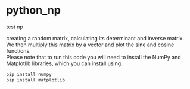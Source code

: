 # python_np
test np

creating a random matrix, calculating its determinant and inverse matrix.  
We then multiply this matrix by a vector and plot the sine and cosine functions.  
Please note that to run this code you will need to install the NumPy and Matplotlib libraries, which you can install using:
```python
pip install numpy
pip install matplotlib
```
